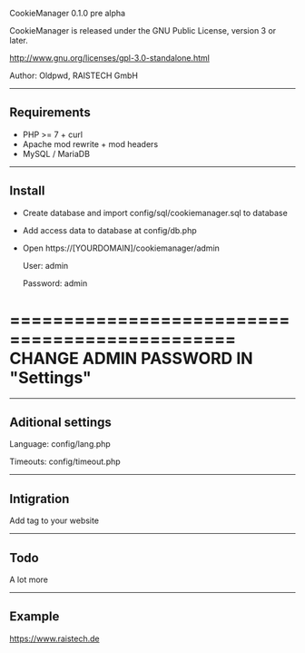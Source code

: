 CookieManager 0.1.0 pre alpha

CookieManager is released under the GNU Public License, version 3 or later.

http://www.gnu.org/licenses/gpl-3.0-standalone.html

Author: Oldpwd, RAISTECH GmbH


-----------------------------------
Requirements
-----------------------------------
 - PHP >= 7 + curl
 - Apache mod rewrite + mod headers
 - MySQL / MariaDB


-----------------------------------
Install
-----------------------------------
 - Create database and import config/sql/cookiemanager.sql to database
 
 - Add access data to database at config/db.php
 
 - Open https://[YOURDOMAIN]/cookiemanager/admin
 
   User: admin
   
   Password: admin


    
===============================================
CHANGE ADMIN PASSWORD IN "Settings"
===============================================


-----------------------------------
Aditional settings
-----------------------------------
Language: config/lang.php

Timeouts: config/timeout.php

-----------------------------------
Intigration
-----------------------------------
Add tag to your website

-----------------------------------
Todo
-----------------------------------
A lot more

-----------------------------------
Example
-----------------------------------
https://www.raistech.de

